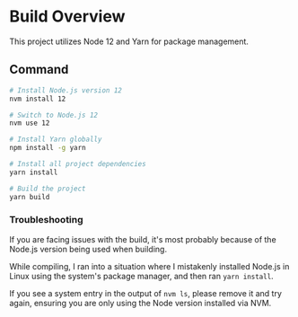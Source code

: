 # Build Overview

This project utilizes Node 12 and Yarn for package management.

## Command

```bash
# Install Node.js version 12
nvm install 12

# Switch to Node.js 12
nvm use 12

# Install Yarn globally
npm install -g yarn

# Install all project dependencies
yarn install

# Build the project
yarn build
```

### Troubleshooting

If you are facing issues with the build, it's most probably because of the Node.js version being used when building.

While compiling, I ran into a situation where I mistakenly installed Node.js in Linux using the system's package manager, and then ran ```yarn install```.

If you see a system entry in the output of ```nvm ls```, please remove it and try again, ensuring you are only using the Node version installed via NVM.